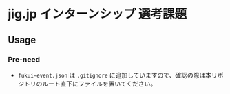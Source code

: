 # jig.jp インターンシップ 選考課題

## Usage

### Pre-need

- `fukui-event.json` は `.gitignore` に追加していますので、確認の際は本リポジトリのルート直下にファイルを置いてください。
